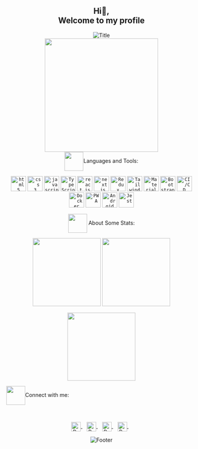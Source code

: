 <h2 align="center">Hi👋,<br>
Welcome to my profile</h2>

<div align="center">
  <img src="https://readme-typing-svg.herokuapp.com?font=Dancing+Script&size=60&color=f74086&center=true&vCenter=true&width=700&height=70&lines=Heyyy!+I'm+Reza+Behzadi;Computer+Engineer;Front-End+Developer;Always+learning+new+things;" alt="Title"></img>
</div>

<div align="center">
  <img src='https://i.pinimg.com/originals/de/7e/63/de7e63d9ebdbe909a53e4c9facfa4ce6.gif' width="300">
  <br />
  <img align="center" src="https://media2.giphy.com/media/QssGEmpkyEOhBCb7e1/giphy.gif?cid=ecf05e47a0n3gi1bfqntqmob8g9aid1oyj2wr3ds3mg700bl&rid=giphy.gif" height="50px">Languages and Tools:

  <code><img title="HTML 5" alt="html5" width="40px" src="https://cdn.jsdelivr.net/gh/devicons/devicon/icons/html5/html5-original.svg" /></code>
  <code><img title="CSS 3" alt="css 3" width="40px" src="https://cdn.jsdelivr.net/gh/devicons/devicon/icons/css3/css3-original.svg" /></code>
  <code><img title="JavaScript" alt="javascript" width="40px" src="https://cdn.jsdelivr.net/gh/devicons/devicon/icons/javascript/javascript-original.svg" /></code>
  <code><img title="TypeScript" alt="TypeScript" width="40px" src="https://cdn.jsdelivr.net/gh/devicons/devicon/icons/typescript/typescript-original.svg" /></code>
  <code><img title="ReactJS" alt="react js" width="40px" src="https://cdn.jsdelivr.net/gh/devicons/devicon/icons/react/react-original.svg" /></code>
  <code><img title="Next.js" alt="next.js" width="40px" src="https://cdn.jsdelivr.net/gh/devicons/devicon/icons/nextjs/nextjs-original.svg" /></code>
  <code><img title="Redux" alt="Redux" width="40px" src="https://cdn.jsdelivr.net/gh/devicons/devicon/icons/redux/redux-original.svg" /></code>
  <code><img title="Tailwind CSS" alt="Tailwind CSS" width="40px" src="https://cdn.jsdelivr.net/gh/devicons/devicon/icons/tailwindcss/tailwindcss-plain.svg" /></code>
  <code><img title="Material UI" alt="Material UI" width="40px" src="https://cdn.jsdelivr.net/gh/devicons/devicon/icons/materialui/materialui-original.svg" /></code>
  <code><img title="Bootstrap" alt="Bootstrap" width="40px" src="https://cdn.jsdelivr.net/gh/devicons/devicon/icons/bootstrap/bootstrap-original.svg" /></code>
  <code><img title="CI/CD" alt="CI/CD" width="40px" src="https://cdn.jsdelivr.net/gh/devicons/devicon/icons/circleci/circleci-plain.svg" /></code>
  <code><img title="Docker" alt="Docker" width="40px" src="https://cdn.jsdelivr.net/gh/devicons/devicon/icons/docker/docker-original.svg" /></code>
  <code><img title="PWA" alt="PWA" width="40px" src="https://cdn.jsdelivr.net/gh/devicons/devicon/icons/apple/apple-original.svg" /></code>
  <code><img title="Android" alt="Android" width="40px" src="https://cdn.jsdelivr.net/gh/devicons/devicon/icons/android/android-original.svg" /></code>
  <code><img title="Jest" alt="Jest" width="40px" src="https://cdn.jsdelivr.net/gh/devicons/devicon/icons/jest/jest-plain.svg" /></code>

  <img align="center" src="https://media0.giphy.com/media/cNZqrH5IzOG0xrlWks/giphy.gif?cid=ecf05e47map255q427en9uprqc1sb0unjq5k4fnqg5pmhhs4&rid=giphy.gif&ct=s" height="50px"> About Some Stats:

  <img height="180em" src="https://github-readme-stats-eight-theta.vercel.app/api/top-langs/?username=reza-behzadi&layout=compact&langs_count=8&theme=algolia"/>
  <img height="180em" src="https://github-readme-stats-eight-theta.vercel.app/api?username=reza-behzadi&show_icons=true&theme=algolia&include_all_commits=true&count_private=true"/>
</div>

<p align="center"> 
  <img height="180em" src="https://github-readme-streak-stats.herokuapp.com?user=reza-behzadi&theme=algolia&hide_border=true&date_format=M%20j%5B%2C%20Y%5D&border=0D1117" />
  
  <img align="center" src='https://raw.githubusercontent.com/ShahriarShafin/ShahriarShafin/main/Assets/handshake.gif' height="50px">Connect with me:
  
  <br />
  <p align="center">
    <a href="reza.behzadi0000@gmail.com" >
      <img align="center" alt="Reza Behzadi | Gmail" width="25px" src="https://edent.github.io/SuperTinyIcons/images/svg/gmail.svg" />
    </a> &nbsp;&nbsp;
    <a href="linkedin.com/in/reza-behzadi" target="_blank">
      <img align="center" alt="Reza Behzadi | Linkedin" width="25px" src="https://edent.github.io/SuperTinyIcons/images/svg/linkedin.svg" />
    </a> &nbsp;&nbsp;
    <a href="https://t.me/rza_behzadi" target="_blank">
      <img align="center" alt="Reza Behzadi | Telegram" width="25px" src="https://edent.github.io/SuperTinyIcons/images/svg/telegram.svg" />
    </a> &nbsp;&nbsp;
    <a href="https://gitlab.com/rza.behzadi" target="_blank">
      <img align="center" alt="Reza Behzadi | GitLab" width="25px" src="https://edent.github.io/SuperTinyIcons/images/svg/gitlab.svg" />
    </a> &nbsp;&nbsp;
  </p>
</p>

<div align="center">
  <img src="https://readme-typing-svg.herokuapp.com?font=Dancing+Script&size=30&color=F38F02&center=true&vCenter=true&width=300&height=50&lines=Thanks+for+your+visit!;Have+a+nice+day!;" alt="Footer"></img>
</div>
